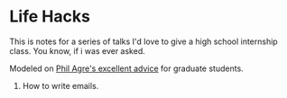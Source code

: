 # Life Hacks

This is notes for a series of talks I'd love to give a high school internship class. You know, if i was ever asked.

Modeled on [Phil Agre's excellent advice](https://pages.gseis.ucla.edu/faculty/agre/) for graduate students.

1. How to write emails.
